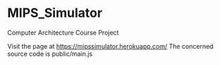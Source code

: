 # MIPS_Simulator
Computer Architecture Course Project

Visit the page at https://mipssimulator.herokuapp.com/
The concerned source code is public/main.js
